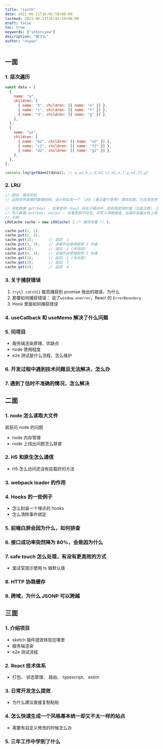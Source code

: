 ```yaml
---
title: "sixth"
date: 2021-06-11T16:02:59+08:00
lastmod: 2021-06-11T16:02:59+08:00
draft: false
toc: true
keywords: ["interview"]
description: "饿了么"
author: "xuyou"
---
```


## 一面

### 1. 层次遍历

```js
const data = [
  {
    name: "a",
    children: [
      { name: "b", children: [{ name: "e" }] },
      { name: "c", children: [{ name: "f" }] },
      { name: "d", children: [{ name: "g" }] },
    ],
  },
  {
    name: "a2",
    children: [
      { name: "b2", children: [{ name: "e2" }] },
      { name: "c2", children: [{ name: "f2" }] },
      { name: "d2", children: [{ name: "g2" }] },
    ],
  },
];

console.log(getName2(data)); // a,a2,b,c,d,b2,c2,d2,e,f,g,e2,f2,g2
```

### 2. LRU

```js
// 题目：缓存机制
// 运用你所掌握的数据结构，设计和实现一个  LRU (最近最少使用) 缓存机制。它应该支持以下操作： 获取数据 get 和 写入数据 put 。

// 获取数据 get(key) - 如果密钥 (key) 存在于缓存中，则获取密钥的值（总是正数），否则返回 -1。
// 写入数据 put(key, value) - 如果密钥不存在，则写入其数据值。当缓存容量达到上限时，它应该在写入新数据之前删除最久未使用的数据值，从而为新的数据值留出空间。
// 示例:
LRUCache cache = new LRUCache( 2 /* 缓存容量 */ );

cache.put(1, 1);
cache.put(2, 2);
cache.get(1);       // 返回  1
cache.put(3, 3);    // 该操作会使得密钥 2 作废
cache.get(2);       // 返回 -1 (未找到)
cache.put(4, 4);    // 该操作会使得密钥 1 作废
cache.get(1);       // 返回 -1 (未找到)
cache.get(3);       // 返回  3
cache.get(4);       // 返回  4
```

### 3. 关于捕获错误

1. `try{} catch{}` 能否捕获到 promise 抛出的错误，为什么
2. 那要如何捕获错误： 说了`window.onerror`，React 的 `ErrorBoundary`
3. Hook 里面如何捕获错误

### 4. useCallback 和 useMemo 解决了什么问题

### 5. 问项目

- 服务端渲染原理、优缺点
- node 使用程度
- e2e 测试是什么流程，怎么维护

### 6. 开发过程中遇到技术问题且无法解决，怎么办

### 7. 遇到了估时不准确的情况，怎么解决

## 二面

### 1. node 怎么读取大文件

疯狂问 node 的问题

- node 内存管理
- node 上线出问题怎么排查

### 2. H5 和原生怎么通信

- H5 怎么访问还没有挂载好的方法

### 3. webpack loader 的作用

### 4. Hooks 的一些例子

- 怎么封装一个埋点的 hooks
- 怎么清除事件绑定

### 5. 前端白屏会因为什么，如何排查

### 6. 接口成功率突然降为 80%，会是因为什么

### 7. safe touch 怎么处理，有没有更高效的方式

- 面试官提示使用 ts 做默认值

### 8. HTTP 协商缓存

### 9. 跨域，为什么 JSONP 可以跨越

## 三面

### 1. 介绍项目

- sketch 插件提效体现在哪里
- 服务端渲染
- e2e 测试流程

### 2. React 技术体系

- 打包、 状态管理、 路由、 typescript、 eslint

### 3. 日常开发怎么提效

- 为什么建议直接复制粘贴

### 4. 怎么快速生成一个风格基本统一却又不太一样的站点

- 需要有自定义修改的时候怎么办

### 5. 三年工作中学到了什么

